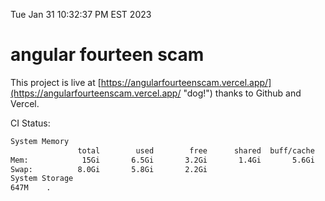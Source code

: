 Tue Jan 31 10:32:37 PM EST 2023

# angular fourteen scam


This project is live at [https://angularfourteenscam.vercel.app/](https://angularfourteenscam.vercel.app/ "dog!") thanks to Github and Vercel.

CI Status: 

```bash
System Memory
               total        used        free      shared  buff/cache   available
Mem:            15Gi       6.5Gi       3.2Gi       1.4Gi       5.6Gi       7.0Gi
Swap:          8.0Gi       5.8Gi       2.2Gi
System Storage
647M	.
```
```bash
